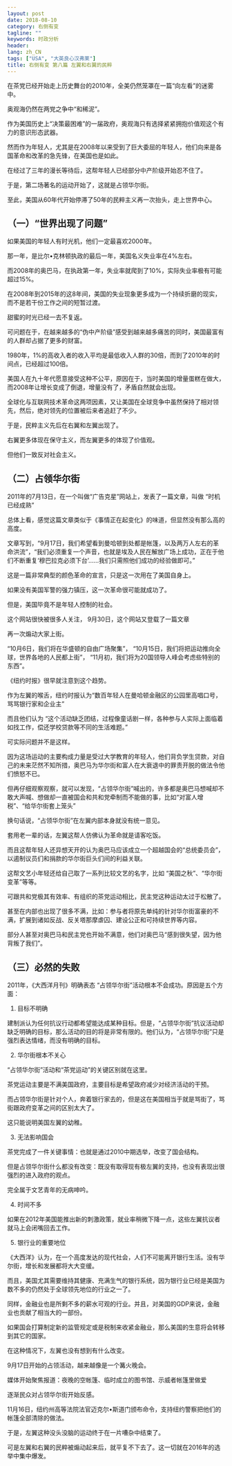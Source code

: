 ```yaml
---
layout: post
date: 2018-08-10
category: 右侧有变
tagline: ""
keywords: 时政分析
header:
lang: zh_CN 
tags: ["USA", "大英良心汉弗莱"]
title: 右侧有变 第八篇 左翼和右翼的民粹
---
```


在茶党已经开始走上历史舞台的2010年，全美仍然笼罩在一篇“向左看”的迷雾中。

奥观海仍然在两党之争中“和稀泥”。

作为美国历史上“决策最困难”的一届政府，奥观海只有选择紧紧拥抱价值观这个有力的意识形态武器。

然而作为年轻人，尤其是在2008年以来受到了巨大委屈的年轻人，他们向来是各国革命和改革的急先锋，在美国也是如此。

在经过了三年的漫长等待后，这帮年轻人已经部分中产阶级开始忍不住了。

于是，第二场著名的运动开始了，这就是占领华尔街。

至此，美国从60年代开始停滞了50年的民粹主义再一次抬头，走上世界中心。

## （一）“世界出现了问题”

如果美国的年轻人有时光机，他们一定最喜欢2000年。

那一年，是比尔•克林顿执政的最后一年，美国名义失业率在4%左右。

而2008年的奥巴马，在执政第一年，失业率就爬到了10%，实际失业率极有可能超过15%。

在2008年到2015年的这8年间，美国的失业现象更多成为一个持续折磨的现实，而不是若干份工作之间的短暂过渡。

甜蜜的时光已经一去不复返。

可问题在于，在越来越多的“伪中产阶级”感受到越来越多痛苦的同时，美国最富有的人群却占据了更多的财富。

1980年，1%的高收入者的收入平均是最低收入人群的30倍，而到了2010年的时间点，已经超过100倍。

美国人在九十年代愿意接受这种不公平，原因在于，当时美国的增量蛋糕在做大，而2008年让增长变成了倒退，增量没有了，矛盾自然就会出现。

全球化与互联网技术革命这两项因素，又让美国在全球竞争中虽然保持了相对领先，然后，绝对领先的位置被后来者追赶了不少。

于是，民粹主义先后在右翼和左翼出现了。

右翼更多体现在保守主义，而左翼更多的体现了价值观。

但他们一致反对社会主义。

## （二）占领华尔街

2011年的7月13日，在一个叫做“广告克星”网站上，发表了一篇文章，叫做 “时机已经成熟”

总体上看，感觉这篇文章类似于《事情正在起变化》的味道，但显然没有那么高的高度。

文章写到，“9月17日，我们希望看到曼哈顿到处都是帐篷，以及两万人左右的革命洪流”，“我们必须重复一个声音，也就是埃及人民在解放广场上成功，正在于他们不断重复‘穆巴拉克必须下台’……我们只需照他们成功的经验做即可。”

这是一篇非常典型的颜色革命的宣言，只是这一次用在了美国自身上。

如果没有美国军警的强力镇压，这一次革命很可能就成功了。

但是，美国毕竟不是年轻人控制的社会。

这个网站很快被很多人关注， 9月30日，这个网站又登载了一篇文章

再一次煽动大家上街。

“10月6日，我们将在华盛顿的自由广场聚集”， “10月15日，我们将把运动推向全球，世界各地的人民都上街”， “11月初，我们将为20国领导人峰会考虑些特别的东西”。

《纽约时报》很早就注意到这个趋势。

作为左翼的喉舌，纽约时报认为“数百年轻人在曼哈顿金融区的公园里高唱口号，骂骂银行家和企业主”

而且他们认为 “这个活动缺乏团结，过程像童话剧一样，各种参与人实际上面临着如找工作，偿还学校贷款等不同的生活难题。” 

可实际问题并不是这样。

因为这场运动的主要构成力量是受过大学教育的年轻人，他们背负学生贷款，对自己的未来茫然不知所措，奥巴马为华尔街和富人在大衰退中的罪责开脱的做法令他们愤怒不已。

但再仔细观察观察，就可以发现，“占领华尔街”喊出的，许多都是奥巴马想喊却不敢大声喊、想做却一直被国会和共和党牵制而不能做的事，比如“对富人增税”、“给华尔街套上笼头”

换句话说，“占领华尔街”在左翼内部本身就没有统一意见。

套用老一辈的话，左翼这帮人仿佛认为革命就是请客吃饭。

而且这帮年轻人还异想天开的认为奥巴马应该成立一个超越国会的“总统委员会”，以遏制议员们和捐款的华尔街巨头们间的利益关联。 

这帮文艺小年轻还给自己取了一系列比较文艺的名字，比如 “美国之秋”、“华尔街变革”等等。

可跟共和党极其有效率、有组织的茶党运动相比，民主党这种运动太过于松散了。

甚至在内部也出现了很多不满，比如：参与者将原先单纯的针对华尔街富豪的不满，扩展到诸如反战、反关塔那摩虐囚、建设公正和可持续世界等内容。

部分人甚至对奥巴马和民主党也开始不满意，他们对奥巴马“感到很失望，因为他背叛了我们”。

## （三）必然的失败

2011年，《大西洋月刊》明确表态 “占领华尔街”活动根本不会成功。原因是五个方面：

1. 目标不明确

建制派认为任何抗议行动都希望能达成某种目标。但是，“占领华尔街”抗议活动却缺乏明确的目标，那么活动的目的将是非常有限的。他们认为，“占领华尔街”只是强烈表达情绪，而没有明确的目标。

2. 华尔街根本不关心

“占领华尔街”活动和“茶党运动”的关键区别就在这里。

茶党运动主要是不满美国政府，主要目标是希望政府减少对经济活动的干预。

而占领华尔街是针对个人，奔着银行家去的，但是这在美国相当于就是骂街了，骂街跟政府变革之间的区别太大了。

这只能说明美国左翼的幼稚。

3. 无法影响国会

茶党完成了一件关键事情：也就是通过2010中期选举，改变了国会结构。

但是占领华尔街什么都没有改变：既没有取得现有极左翼的支持，也没有表现出很强烈的进入政府的观点。

完全属于文艺青年的无病呻吟。

4. 时间不多

如果在2012年美国能推出新的刺激政策，就业率稍微下降一点，这些左翼抗议者就马上会闭嘴回去工作。

5. 银行业的重要地位

《大西洋》认为，在一个高度发达的现代社会，人们不可能离开银行生活。没有华尔街，增长和发展都将大大变缓。

而且，美国尤其需要维持其健康、充满生气的银行系统，因为银行业已经是美国为数不多的仍然处于全球领先地位的行业之一了。

同样，金融业也是所剩不多的薪水可观的行业。并且，对美国的GDP来说，金融业也贡献了相当大的一部份。

如果国会打算制定新的监管规定或是税制来收紧金融业，那么美国的生意将会转移到其它的国家。

在这种情况下，左翼也没有想到有什么改变。

9月17日开始的占领活动，越来越像是一个篝火晚会。

媒体开始聚焦报道：夜晚的空帐篷、临时成立的图书馆、示威者帐篷里做爱

逐渐民众对占领华尔街开始反感。

11月16日，纽约州高等法院法官迈克尔•斯道门颁布命令，支持纽约警察把他们的帐篷全部清除的做法。

于是，左翼这种没头没脑的运动终于在一片嘈杂中结束了。

可是左翼和右翼的民粹被煽动起来后，就平复不下去了。这一切就在2016年的选举中集中爆发。

